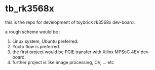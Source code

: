 # tb_rk3568x

this is the repo for development of toybrick rk3568x dev-board.

a rough scheme would be :
1. Linux system, Ubuntu preferred.
2. Yocto flow is preferred.
3. the first project would be PCIE transfer with Xilinx MPSoC 4EV dev-board.
4. further project is like image processing, CV, ... etc
